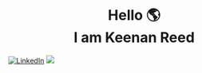 <h1 align="center">
  Hello 🌎 <br> I am Keenan Reed
</h1>

<a target="_blank" href="https://www.linkedin.com/in/keenancodes/">![LinkedIn](https://img.shields.io/badge/LinkedIn-0077B5?style=for-the-badge&logo=linkedin&logoColor=white)</a> 
<img target="_blank" href="https://astralgnome.github.io/KeenanReedPortfolio" src="https://img.shields.io/badge/Portfolio-aqua?style=for-the-badge&logo=&logoColor=464647">


<!--
**AstralGnome/AstralGnome** is a ✨ _special_ ✨ repository because its `README.md` (this file) appears on your GitHub profile.

Here are some ideas to get you started:

- 🔭 I’m currently working on ...
- 🌱 I’m currently learning ...
- 👯 I’m looking to collaborate on ...
- 🤔 I’m looking for help with ...
- 💬 Ask me about ...
- 📫 How to reach me: ...
- 😄 Pronouns: ...
- ⚡ Fun fact: ...
-->
